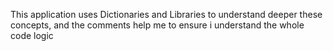 This application uses Dictionaries and Libraries to understand deeper these concepts, and the comments help me to ensure i understand the whole code logic
